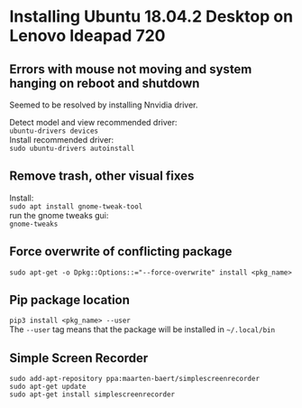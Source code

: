 # Installing Ubuntu 18.04.2 Desktop on Lenovo Ideapad 720
## Errors with mouse not moving and system hanging on reboot and shutdown
Seemed to be resolved by installing Nnvidia driver.  
  
Detect model and view recommended driver:  
`ubuntu-drivers devices`  
Install recommended driver:  
`sudo ubuntu-drivers autoinstall`

## Remove trash, other visual fixes
Install:  
`sudo apt install gnome-tweak-tool`  
run the gnome tweaks gui:  
`gnome-tweaks`

## Force overwrite of conflicting package
`sudo apt-get -o Dpkg::Options::="--force-overwrite" install <pkg_name>`

## Pip package location
`pip3 install <pkg_name> --user`  
The `--user` tag means that the package will be installed in `~/.local/bin`

## Simple Screen Recorder
```
sudo add-apt-repository ppa:maarten-baert/simplescreenrecorder
sudo apt-get update
sudo apt-get install simplescreenrecorder
```
